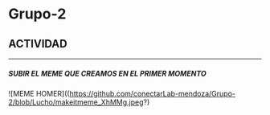 # Grupo-2
## ACTIVIDAD 
---
##### SUBIR EL MEME QUE CREAMOS EN EL PRIMER MOMENTO

![MEME HOMER]((https://github.com/conectarLab-mendoza/Grupo-2/blob/Lucho/makeitmeme_XhMMg.jpeg?)
